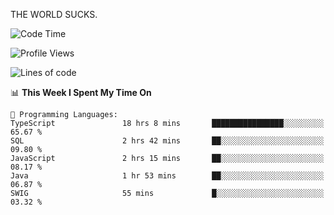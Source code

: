 THE WORLD SUCKS.

<!--START_SECTION:waka-->
![Code Time](http://img.shields.io/badge/Code%20Time-609%20hrs%206%20mins-blue)

![Profile Views](http://img.shields.io/badge/Profile%20Views-0-blue)

![Lines of code](https://img.shields.io/badge/From%20Hello%20World%20I%27ve%20Written-2.2%20million%20lines%20of%20code-blue)

📊 **This Week I Spent My Time On** 

```text
💬 Programming Languages: 
TypeScript               18 hrs 8 mins       ████████████████░░░░░░░░░   65.67 % 
SQL                      2 hrs 42 mins       ██░░░░░░░░░░░░░░░░░░░░░░░   09.80 % 
JavaScript               2 hrs 15 mins       ██░░░░░░░░░░░░░░░░░░░░░░░   08.17 % 
Java                     1 hr 53 mins        ██░░░░░░░░░░░░░░░░░░░░░░░   06.87 % 
SWIG                     55 mins             █░░░░░░░░░░░░░░░░░░░░░░░░   03.32 % 
```


<!--END_SECTION:waka-->
